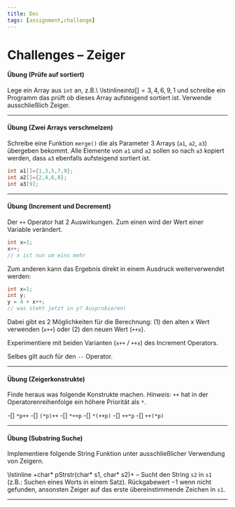 ```yaml
---
title: Doc
tags: [assignment,challenge]
---
```


# Challenges – Zeiger


#### Übung (Prüfe auf sortiert)

Lege ein Array aus `int` an, z.B.\ \lstinline$int a[]={3,4,6,9,1}$ und schreibe ein Programm das prüft ob dieses Array aufsteigend sortiert ist. Verwende ausschließlich Zeiger.

---


#### Übung (Zwei Arrays verschmelzen)

Schreibe eine Funktion `merge()` die als Parameter 3 Arrays (`a1`, `a2`, `a3`) übergeben bekommt. 
Alle Elemente von `a1` und `a2` sollen so nach `a3` kopiert werden, dass `a3` ebenfalls aufsteigend sortiert ist.

```c
int a1[]={1,3,5,7,9};
int a2[]={2,4,6,8};
int a3[9];
```

---


#### Übung (Increment und Decrement)

Der `++` Operator hat 2 Auswirkungen. Zum einen wird der Wert einer Variable verändert.
```c
int x=1;
x++;
// x ist nun um eins mehr
```
Zum anderen kann das Ergebnis direkt in einem Ausdruck weiterverwendet werden:
```c
int x=1;
int y;
y = 4 + x++;
// was steht jetzt in y? Ausprobieren!
```
Dabei gibt es 2 Möglichkeiten für die Berechnung: (1) den alten x Wert verwenden (`x++`) oder (2) den neuen Wert (`++x`).

Experimentiere mit beiden Varianten (`x++` / `++x`) des Increment Operators.

Selbes gilt auch für den `--` Operator.

---






#### Übung (Zeigerkonstrukte)

Finde heraus was folgende Konstrukte machen.
*Hinweis:*
`++` hat in der Operatorenreihenfolge ein höhere Priorität als `*`.



-[] `*p++`
-[] `(*p)++`
-[] `*++p`
-[] `*(++p)`
-[] `++*p`
-[] `++(*p)`

---



#### Übung (Substring Suche)

Implementiere folgende String Funktion unter ausschließlicher Verwendung von Zeigern.

\lstinline +char* pStrstr(char* s1, char* s2)+ – Sucht den String `s2` in `s1` (z.B.: Suchen eines Worts in einem Satz). Rückgabewert $-1$ wenn nicht gefunden, ansonsten Zeiger auf das erste übereinstimmende Zeichen in `s1`.

---

